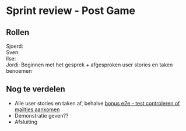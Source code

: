 # Sprint review - Post Game

## Rollen

Sjoerd:\
Sven:\
Ilse:\
Jordi: Beginnen met het gesprek + afgesproken user stories en taken benoemen

## Nog te verdelen
- Alle user stories en taken af, behalve [bonus e2e - test controleren of mailtjes aankomen](https://github.com/HANICA-DWA/sep2021-project-koeskoes/issues/207)
- Demonstratie geven??
- Afsluiting
